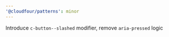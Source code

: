 ```yaml
---
'@cloudfour/patterns': minor
---
```


Introduce `c-button--slashed` modifier, remove `aria-pressed` logic
